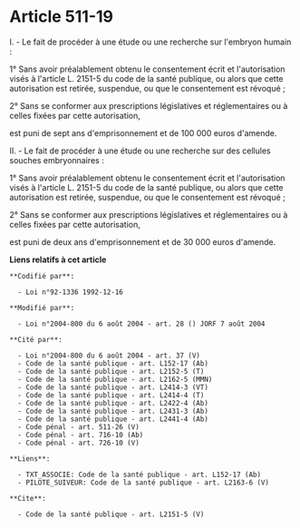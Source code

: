 # Article 511-19

I. - Le fait de procéder à une étude ou une recherche sur l'embryon humain :

1° Sans avoir préalablement obtenu le consentement écrit et l'autorisation visés à l'article L. 2151-5 du code de la santé
publique, ou alors que cette autorisation est retirée, suspendue, ou que le consentement est révoqué ;

2° Sans se conformer aux prescriptions législatives et réglementaires ou à celles fixées par cette autorisation,

est puni de sept ans d'emprisonnement et de 100 000 euros d'amende.

II. - Le fait de procéder à une étude ou une recherche sur des cellules souches embryonnaires :

1° Sans avoir préalablement obtenu le consentement écrit et l'autorisation visés à l'article L. 2151-5 du code de la santé
publique, ou alors que cette autorisation est retirée, suspendue, ou que le consentement est révoqué ;

2° Sans se conformer aux prescriptions législatives et réglementaires ou à celles fixées par cette autorisation,

est puni de deux ans d'emprisonnement et de 30 000 euros d'amende.

**Liens relatifs à cet article**

	**Codifié par**:

	  - Loi n°92-1336 1992-12-16

	**Modifié par**:

	  - Loi n°2004-800 du 6 août 2004 - art. 28 () JORF 7 août 2004

	**Cité par**:

	  - Loi n°2004-800 du 6 août 2004 - art. 37 (V)
	  - Code de la santé publique - art. L152-17 (Ab)
	  - Code de la santé publique - art. L2152-5 (T)
	  - Code de la santé publique - art. L2162-5 (MMN)
	  - Code de la santé publique - art. L2414-3 (VT)
	  - Code de la santé publique - art. L2414-4 (T)
	  - Code de la santé publique - art. L2422-4 (Ab)
	  - Code de la santé publique - art. L2431-3 (Ab)
	  - Code de la santé publique - art. L2441-4 (Ab)
	  - Code pénal - art. 511-26 (V)
	  - Code pénal - art. 716-10 (Ab)
	  - Code pénal - art. 726-10 (V)

	**Liens**:

	  - TXT_ASSOCIE: Code de la santé publique - art. L152-17 (Ab)
	  - PILOTE_SUIVEUR: Code de la santé publique - art. L2163-6 (V)

	**Cite**:

	  - Code de la santé publique - art. L2151-5 (V)
